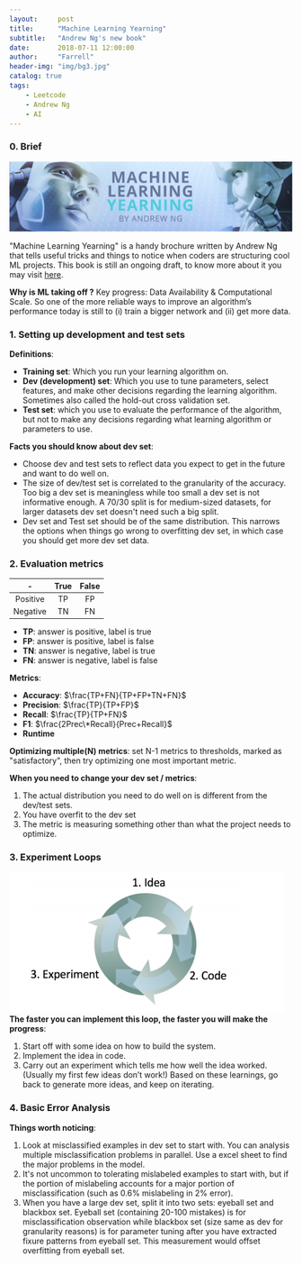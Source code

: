 ```yaml
---
layout:     post
title:      "Machine Learning Yearning"
subtitle:   "Andrew Ng's new book"
date:       2018-07-11 12:00:00
author:     "Farrell"
header-img: "img/bg3.jpg"
catalog: true
tags:
    - Leetcode
    - Andrew Ng
    - AI
---
```


### 0. Brief

![](/img/in-post/2018-07-11-MachineLearningYearning/Cover.png)

"Machine Learning Yearning" is a handy brochure written by Andrew Ng that tells useful tricks and things to notice when coders are structuring cool ML projects. This book is still an ongoing draft, to know more about it you may visit [here](http://www.mlyearning.org/).

**Why is ML taking off ?** Key progress: Data Availability & Computational Scale. So one of the more reliable ways to improve an algorithm’s performance today is still to (i) train a bigger network and (ii) get more data.

### 1. Setting up development and test sets
**Definitions**:
- **Training set​**: Which you run your learning algorithm on.
- **Dev (development) set​**: Which you use to tune parameters, select features, and make other decisions regarding the learning algorithm. Sometimes also called the hold-out cross validation set​.
- **Test set​**: which you use to evaluate the performance of the algorithm, but not to make any decisions regarding what learning algorithm or parameters to use.

**Facts you should know about dev set**:
- Choose dev and test sets to reflect data you expect to get in the future and want to do well on.
- The size of dev/test set is correlated to the granularity of the accuracy. Too big a dev set is meaningless while too small a dev set is not informative enough. A 70/30 split is for medium-sized datasets, for larger datasets dev set doesn't need such a big split.
- Dev set and Test set should be of the same distribution. This narrows the options when things go wrong to overfitting dev set, in which case you should get more dev set data.

### 2. Evaluation metrics

\-|True|False
:--:|:--:|:--:
Positive|TP|FP
Negative|TN|FN

- **TP**: answer is positive, label is true
- **FP**: answer is positive, label is false
- **TN**: answer is negative, label is true
- **FN**: answer is negative, label is false
  
**Metrics**:
- **Accuracy**: $\frac{TP+FN}{TP+FP+TN+FN}$
- **Precision**: $\frac{TP}{TP+FP}$
- **Recall**: $\frac{TP}{TP+FN}$
- **F1**: $\frac{2Prec\*Recall}{Prec+Recall}$
- **Runtime**

**Optimizing multiple(N) metrics**: set N-1 metrics to thresholds, marked as "satisfactory", then try optimizing one most important metric.

**When you need to change your dev set / metrics**:
1. The actual distribution you need to do well on is different from the dev/test sets.
2. You have overfit to the dev set
3. The metric is measuring something other than what the project needs to optimize.

### 3. Experiment Loops
![](/img/in-post/2018-07-11-MachineLearningYearning/Experiment-Loop.png)
**The faster you can implement this loop, the faster you will make the progress**:
1. Start off with some idea​ on how to build the system.
2. Implement the idea in code​.
3. Carry out an experiment​ which tells me how well the idea worked. (Usually my first few ideas don’t work!) Based on these learnings, go back to generate more ideas, and keep on iterating.

### 4. Basic Error Analysis
**Things worth noticing**:
1. Look at misclassified examples in dev set to start with. You can analysis multiple misclassification problems in parallel. Use a excel sheet to find the major problems in the model.
2. It's not uncommon to tolerating mislabeled examples to start with, but if the portion of mislabeling accounts for a major portion of misclassification (such as 0.6% mislabeling in 2% error).
3. When you have a large dev set, split it into two sets: eyeball set and blackbox set. Eyeball set (containing 20-100 mistakes) is for misclassification observation while blackbox set (size same as dev for granularity reasons) is for parameter tuning after you have extracted fixure patterns from eyeball set. This measurement would offset overfitting from eyeball set.